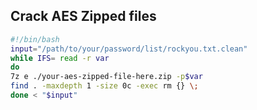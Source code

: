 Crack AES Zipped files
---------------------

```bash
#!/bin/bash
input="/path/to/your/password/list/rockyou.txt.clean"
while IFS= read -r var
do
7z e ./your-aes-zipped-file-here.zip -p$var
find . -maxdepth 1 -size 0c -exec rm {} \;
done < "$input"
```
